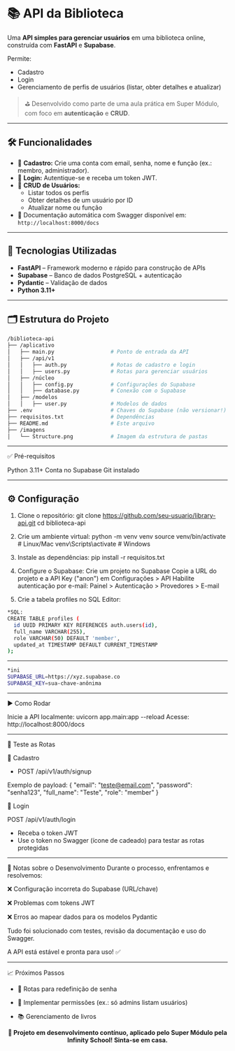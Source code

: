 # 📚 API da Biblioteca

Uma **API simples para gerenciar usuários** em uma biblioteca online, construída com **FastAPI** e **Supabase**.

Permite:
- Cadastro
- Login
- Gerenciamento de perfis de usuários (listar, obter detalhes e atualizar)

> ⛳ Desenvolvido como parte de uma aula prática em Super Módulo, com foco em **autenticação** e **CRUD**.

---

## 🛠️ Funcionalidades

- 📝 **Cadastro:** Crie uma conta com email, senha, nome e função (ex.: membro, administrador).
- 🔐 **Login:** Autentique-se e receba um token JWT.
- 👥 **CRUD de Usuários:**
  - Listar todos os perfis
  - Obter detalhes de um usuário por ID
  - Atualizar nome ou função
- 📄 Documentação automática com Swagger disponível em: `http://localhost:8000/docs`

---

## 🚀 Tecnologias Utilizadas

- **FastAPI** – Framework moderno e rápido para construção de APIs
- **Supabase** – Banco de dados PostgreSQL + autenticação
- **Pydantic** – Validação de dados
- **Python 3.11+**

---

## 🗂️ Estrutura do Projeto

```bash
/biblioteca-api
├── /aplicativo
│   ├── main.py                  # Ponto de entrada da API
│   ├── /api/v1
│   │   ├── auth.py              # Rotas de cadastro e login
│   │   ├── users.py             # Rotas para gerenciar usuários
│   ├── /núcleo
│   │   ├── config.py            # Configurações do Supabase
│   │   ├── database.py          # Conexão com o Supabase
│   ├── /modelos
│   │   ├── user.py              # Modelos de dados
├── .env                         # Chaves do Supabase (não versionar!)
├── requisitos.txt               # Dependências
├── README.md                    # Este arquivo
├── /imagens
│   └── Structure.png            # Imagem da estrutura de pastas
```
---

✅ Pré-requisitos

Python 3.11+
Conta no Supabase
Git instalado

---
## ⚙️ Configuração

1. Clone o repositório:
git clone https://github.com/seu-usuario/library-api.git
cd biblioteca-api

2. Crie um ambiente virtual:
python -m venv venv
source venv/bin/activate      # Linux/Mac
venv\Scripts\activate         # Windows

3. Instale as dependências:
pip install -r requisitos.txt

4. Configure o Supabase:
Crie um projeto no Supabase
Copie a URL do projeto e a API Key ("anon") em Configurações > API
Habilite autenticação por e-mail:
Painel > Autenticação > Provedores > E-mail

5. Crie a tabela profiles no SQL Editor:
```bash
*SQL:
CREATE TABLE profiles (
  id UUID PRIMARY KEY REFERENCES auth.users(id),
  full_name VARCHAR(255),
  role VARCHAR(50) DEFAULT 'member',
  updated_at TIMESTAMP DEFAULT CURRENT_TIMESTAMP
);
```
---
```bash
*ini
SUPABASE_URL=https://xyz.supabase.co
SUPABASE_KEY=sua-chave-anônima
```

---

▶️ Como Rodar

Inicie a API localmente:
uvicorn app.main:app --reload
Acesse: http://localhost:8000/docs

---

🔁 Teste as Rotas

🔸 Cadastro
- POST /api/v1/auth/signup

Exemplo de payload:
{
  "email": "teste@email.com",
  "password": "senha123",
  "full_name": "Teste",
  "role": "member"
}

🔸 Login

POST /api/v1/auth/login
- Receba o token JWT
- Use o token no Swagger (ícone de cadeado) para testar as rotas protegidas

---

🧪 Notas sobre o Desenvolvimento
Durante o processo, enfrentamos e resolvemos:

❌ Configuração incorreta do Supabase (URL/chave)

❌ Problemas com tokens JWT

❌ Erros ao mapear dados para os modelos Pydantic

Tudo foi solucionado com testes, revisão da documentação e uso do Swagger.

A API está estável e pronta para uso! ✅

---

📈 Próximos Passos

- 🔄 Rotas para redefinição de senha

- 🔐 Implementar permissões (ex.: só admins listam usuários)

- 📚 Gerenciamento de livros


<p align="center"><strong>🚀 Projeto em desenvolvimento contínuo, aplicado pelo Super Módulo pela Infinity School! Sinta-se em casa.</strong></p> 


